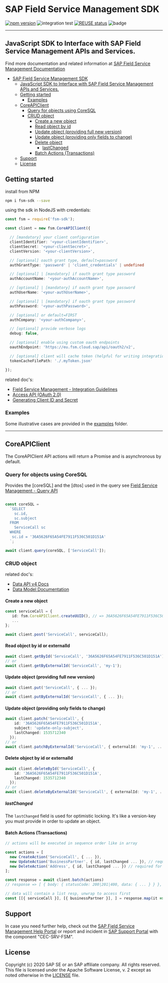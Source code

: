 # SAP Field Service Management SDK 

[![npm version](https://badge.fury.io/js/fsm-sdk.svg)](https://badge.fury.io/js/fsm-sdk) ![integration test](https://github.com/SAP/fsm-sdk/workflows/integration%20test/badge.svg) [![REUSE status](https://api.reuse.software/badge/github.com/SAP/fsm-sdk)](https://api.reuse.software/info/github.com/SAP/fsm-sdk) ![badge](https://img.shields.io/endpoint?url=https://gist.githubusercontent.com/GauSim/ef8d97285399b9ccfd8acf9e0796cd16/raw/fsm-sdk-badge.json) 

---

## JavaScript SDK to Interface with SAP Field Service Management APIs and Services.
Find more documentation and related information at [SAP Field Service Management Documentation](https://help.sap.com/viewer/product/SAP_FIELD_SERVICE_MANAGEMENT/Cloud/en-US)


- [SAP Field Service Management SDK](#sap-field-service-management-sdk)
  - [JavaScript SDK to Interface with SAP Field Service Management APIs and Services.](#javascript-sdk-to-interface-with-sap-field-service-management-apis-and-services)
  - [Getting started](#getting-started)
    - [Examples](#examples)
  - [CoreAPIClient](#coreapiclient)
    - [Query for objects using CoreSQL](#query-for-objects-using-coresql)
    - [CRUD object](#crud-object)
      - [Create a new object](#create-a-new-object)
      - [Read object by id](#read-object-by-id)
      - [Update object (providing full new version)](#update-object-providing-full-new-version)
      - [Update object (providing only fields to change)](#update-object-providing-only-fields-to-change)
      - [Delete object](#delete-object)
        - [lastChanged](#lastchanged)
      - [Batch Actions (Transactions)](#batch-actions-transactions)
  - [Support](#support)
  - [License](#license)


## Getting started

install from NPM
```bash
npm i fsm-sdk --save
```

using the sdk in NodeJS with credentials:
```typescript
const fsm = require('fsm-sdk');

const client = new fsm.CoreAPIClient({

  // [mandatory] your client configuration
  clientIdentifier: '<your-clientIdentifier>',
  clientSecret: '<your-clientSecret>',
  clientVersion: '<your-clientVersion>',

  // [optional] oauth grant type, default=password
  authGrantType: 'password' | 'client_credentials' | undefined

  // [optional] | [mandatory] if oauth grant type password
  authAccountName: '<your-authAccountName>',

  // [optional] | [mandatory] if oauth grant type password
  authUserName: '<your-authUserName>',

  // [optional] | [mandatory] if oauth grant type password
  authPassword: '<your-authPassword>',

  // [optional] or default=FIRST
  authCompany: '<your-authCompany>',

  // [optional] provide verbose logs
  debug: false,

  // [optional] enable using custom oauth endpoints
  oauthEndpoint: 'https://eu.fsm.cloud.sap/api/oauth2/v2',

  // [optional] client will cache token (helpful for writing integration tests)
  tokenCacheFilePath: './.myToken.json'

});
```

related doc's:
- [Field Service Management - Integration Guidelines](https://help.sap.com/viewer/fsm_integration_guidelines/Cloud/en-US/integration-guidelines-intro.html)
- [Access API (OAuth 2.0)](https://help.sap.com/viewer/fsm_access_api/Cloud/en-US)
- [Generating Client ID and Secret](https://help.sap.com/viewer/fsm_admin/Cloud/en-US/generating-client-id.html)

### Examples 
Some illustrative cases are provided in the [examples](./examples) folder.


---

## CoreAPIClient

The CoreAPIClient API actions will return a Promise and is asynchronous by default.

### Query for objects using CoreSQL

Provides the [coreSQL] and the [dtos] used in the query
see [Field Service Management - Query API](https://help.sap.com/viewer/fsm_query_api/LATEST/en-US/query-api-intro.html)

```typescript

const coreSQL =
  `SELECT
    sc.id,
    sc.subject
  FROM
    ServiceCall sc
  WHERE
   sc.id = '36A5626F65A54FE7911F536C501D151A'
  `;

await client.query(coreSQL, ['ServiceCall']);
```

### CRUD object

related doc's:
- [Data API v4 Docs](https://help.sap.com/viewer/fsm_data_api/Cloud/en-US)
- [Data Model Documentation](https://help.sap.com/viewer/fsm_data_model/Cloud/en-US/data-model-overview.html)

#### Create a new object

```typescript
const serviceCall = {
   id: fsm.CoreAPIClient.createUUID(), // => 36A5626F65A54FE7911F536C501D151A
   ...
};

await client.post('ServiceCall', serviceCall);
```

#### Read object by id or externalId

```typescript
await client.getById('ServiceCall', '36A5626F65A54FE7911F536C501D151A');
// or
await client.getByExternalId('ServiceCall', 'my-1');
```

#### Update object (providing full new version)

```typescript
await client.put('ServiceCall', { ... });
// or
await client.putByExternalId('ServiceCall', { ... });
```

#### Update object (providing only fields to change)

```typescript
await client.patch('ServiceCall', {
    id: '36A5626F65A54FE7911F536C501D151A',
    subject: 'update-only-subject',
    lastChanged: 1535712340
  });
// or
await client.patchByExternalId('ServiceCall', { externalId: 'my-1', ... });
```

#### Delete object by id or externalId

```typescript
await client.deleteById('ServiceCall', {
    id: '36A5626F65A54FE7911F536C501D151A',
    lastChanged: 1535712340
  });
// or
await client.deleteByExternalId('ServiceCall', { externalId: 'my-1', ... });
```

##### lastChanged

The `lastChanged` field is used for optimistic locking.
It's like a version-key you must provide in order to update an object.

#### Batch Actions (Transactions)

```typescript
// actions will be executed in sequence order like in array

const actions = [ 
  new CreateAction('ServiceCall', { ... }), 
  new UpdateAction('BusinessPartner', { id, lastChanged ... }), // required for update
  new DeleteAction('Address', { id, lastChanged ... }) // required for delete
];

const response = await client.batch(actions) 
// response => [ { body: { statusCode: 200|201|400, data: { ... } } }, req1, req2 ]

// data will contain a list resp, unwrap to access first
const [[{ serviceCall }], [{ businessPartner }], ] = response.map(it => it.body.data);
```


## Support

In case you need further help, check out the [SAP Field Service Management Help Portal](https://help.sap.com/viewer/product/SAP_FIELD_SERVICE_MANAGEMENT/Cloud/en-US/) or report and incident in [SAP Support Portal](https://support.sap.com) with the component "CEC-SRV-FSM".


## License

Copyright (c) 2020 SAP SE or an SAP affiliate company. All rights reserved.
This file is licensed under the Apache Software License, v. 2 except as noted otherwise in the [LICENSE](./LICENSE) file.
